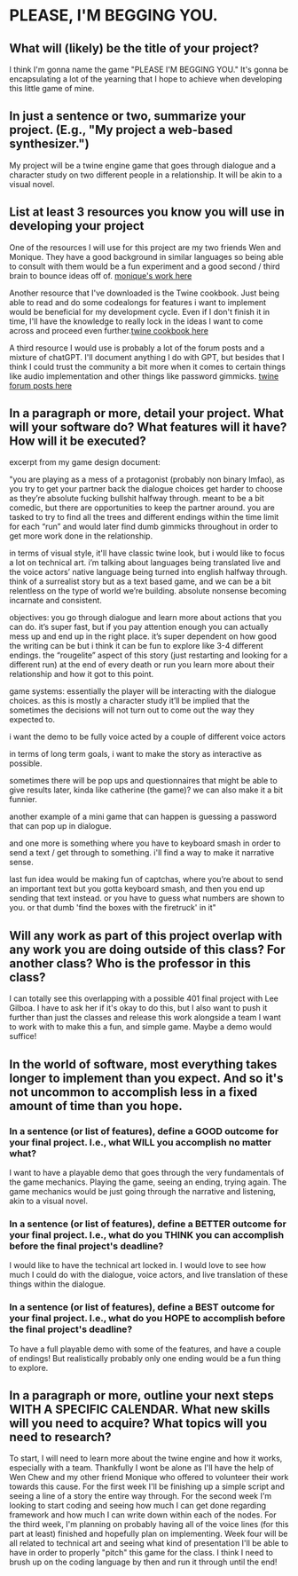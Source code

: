 # PLEASE, I'M BEGGING YOU.

## What will (likely) be the title of your project?

I think I'm gonna name the game "PLEASE I'M BEGGING YOU." It's gonna be encapsulating a lot of the yearning that I hope to achieve when developing this little game of mine.

## In just a sentence or two, summarize your project. (E.g., "My project a web-based synthesizer.")

My project will be a twine engine game that goes through dialogue and a character study on two different people in a relationship. It will be akin to a visual novel.

## List at least 3 resources you know you will use in developing your project

One of the resources I will use for this project are my two friends Wen and Monique. They have a good background in similar languages so being able to consult with them would be a fun experiment and a good second / third brain to bounce ideas off of. [monique's work here](https://falseaxiom.github.io/)

Another resource that I've downloaded is the Twine cookbook. Just being able to read and do some codealongs for features i want to implement would be beneficial for my development cycle. Even if I don't finish it in time, I'll have the knowledge to really lock in the ideas I want to come across and proceed even further.[twine cookbook here](https://twinery.org/cookbook/)

A third resource I would use is probably a lot of the forum posts and a mixture of chatGPT. I'll document anything I do with GPT, but besides that I think I could trust the community a bit more when it comes to certain things like audio implementation and other things like password gimmicks. [twine forum posts here](https://twinery.org/forum/)

## In a paragraph or more, detail your project. What will your software do? What features will it have? How will it be executed?

excerpt from my game design document:

"you are playing as a mess of a protagonist (probably non binary lmfao), as you try to get your partner back the dialogue choices get harder to choose as they’re absolute fucking bullshit halfway through. meant to be a bit comedic, but there are opportunities to keep the partner around. you are tasked to try to find all the trees and different endings within the time limit for each “run” and would later find dumb gimmicks throughout in order to get more work done in the relationship.

in terms of visual style, it'll have classic twine look, but i would like to focus a lot on technical art. i’m talking about languages being translated live and the voice actors’ native language being turned into english halfway through. think of a surrealist story but as a text based game, and we can be a bit relentless on the type of world we’re building. absolute nonsense becoming incarnate and consistent.

objectives: you go through dialogue and learn more about actions that you can do. it’s super fast, but if you pay attention enough you can actually mess up and end up in the right place. it’s super dependent on how good the writing can be but i think it can be fun to explore like 3-4 different endings. the “rougelite” aspect of this story (just restarting and looking for a different run) at the end of every death or run you learn more about their relationship and how it got to this point.

game systems: essentially the player will be interacting with the dialogue choices. as this is mostly a character study it’ll be implied that the sometimes the decisions will not turn out to come out the way they expected to. 

i want the demo to be fully voice acted by a couple of different voice actors

in terms of long term goals, i want to make the story as interactive as possible.

sometimes there will be pop ups and questionnaires that might be able to give results later, kinda like catherine (the game)? we can also make it a bit funnier.

another example of a mini game that can happen is guessing a password that can pop up in dialogue.

and one more is something where you have to keyboard smash in order to send a text / get through to something. i'll find a way to make it narrative sense.

last fun idea would be making fun of captchas, where you’re about to send an important text but you gotta keyboard smash, and then you end up sending that text instead. or you have to guess what numbers are shown to you. or that dumb 'find the boxes with the firetruck' in it"

## Will any work as part of this project overlap with any work you are doing outside of this class? For another class? Who is the professor in this class?

I can totally see this overlapping with a possible 401 final project with Lee Gilboa. I have to ask her if it's okay to do this, but I also want to push it further than just the classes and release this work alongside a team I want to work with to make this a fun, and simple game. Maybe a demo would suffice!

## In the world of software, most everything takes longer to implement than you expect. And so it's not uncommon to accomplish less in a fixed amount of time than you hope.

### In a sentence (or list of features), define a GOOD outcome for your final project. I.e., what WILL you accomplish no matter what?

I want to have a playable demo that goes through the very fundamentals of the game mechanics. Playing the game, seeing an ending, trying again. The game mechanics would be just going through the narrative and listening, akin to a visual novel.

### In a sentence (or list of features), define a BETTER outcome for your final project. I.e., what do you THINK you can accomplish before the final project's deadline?

I would like to have the technical art locked in. I would love to see how much I could do with the dialogue, voice actors, and live translation of these things within the dialogue.

### In a sentence (or list of features), define a BEST outcome for your final project. I.e., what do you HOPE to accomplish before the final project's deadline?

To have a full playable demo with some of the features, and have a couple of endings! But realistically probably only one ending would be a fun thing to explore.

## In a paragraph or more, outline your next steps WITH A SPECIFIC CALENDAR. What new skills will you need to acquire? What topics will you need to research?

To start, I will need to learn more about the twine engine and how it works, especially with a team. Thankfully I wont be alone as I'll have the help of Wen Chew and my other friend Monique who offered to volunteer their work towards this cause. For the first week I'll be finishing up a simple script and seeing a line of a story the entire way through. For the second week I'm looking to start coding and seeing how much I can get done regarding framework and how much I can write down within each of the nodes. For the third week, I'm planning on probably having all of the voice lines (for this part at least) finished and hopefully plan on implementing. Week four will be all related to technical art and seeing what kind of presentation I'll be able to have in order to properly "pitch" this game for the class. I think I need to brush up on the coding language by then and run it through until the end!
